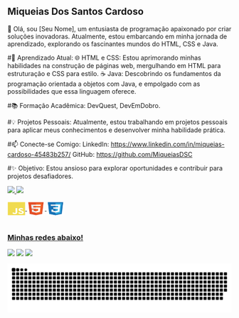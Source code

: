 ## Miqueias Dos Santos Cardoso

👋 Olá, sou [Seu Nome], um entusiasta de programação apaixonado por criar soluções inovadoras. Atualmente, estou embarcando em minha jornada de aprendizado, explorando os fascinantes mundos do HTML, CSS e Java.

#🚀 Aprendizado Atual:
🌐 HTML e CSS: Estou aprimorando minhas habilidades na construção de páginas web, mergulhando em HTML para estruturação e CSS para estilo.
☕ Java: Descobrindo os fundamentos da programação orientada a objetos com Java, e empolgado com as possibilidades que essa linguagem oferece.

#📚 Formação Acadêmica:
DevQuest, DevEmDobro.

#💡 Projetos Pessoais:
Atualmente, estou trabalhando em projetos pessoais para aplicar meus conhecimentos e desenvolver minha habilidade prática.

#📫 Conecte-se Comigo:
LinkedIn: https://www.linkedin.com/in/miqueias-cardoso-45483b257/
GitHub: https://github.com/MiqueiasDSC

#✨ Objetivo:
Estou ansioso para explorar oportunidades e contribuir para projetos desafiadores.

<div>
  <a href="https://github.com/MiqueiasDSC">
  <img height="180em" src="https://github-readme-stats.vercel.app/api?username=MiqueiasDSC&show_icons=true&theme=tokyonight&include_all_commits=true&count_private=true"/>
  <img height="180em" src="https://github-readme-stats.vercel.app/api/top-langs/?username=MiqueiasDSC&layout=compact&langs_count=6&theme=tokyonight"/>
</div>
<div style="display: inline_block"><br>
  <img align="center" alt="Js" height="30" width="40" src="https://raw.githubusercontent.com/devicons/devicon/master/icons/javascript/javascript-plain.svg">
  <img align="center" alt="HTML" height="30" width="40" src="https://raw.githubusercontent.com/devicons/devicon/master/icons/html5/html5-original.svg">
  <img align="center" alt="CSS" height="30" width="40" src="https://raw.githubusercontent.com/devicons/devicon/master/icons/css3/css3-original.svg">
</div>
 
 <br>
 
  ### Minhas redes abaixo!
 
<div> 
  <a href="https://www.instagram.com/miqueias_ngl/" target="_blank"><img src="https://img.shields.io/badge/-Instagram-%23E4405F?style=for-the-badge&logo=instagram&logoColor=white" target="_blank"></a>
  <a href = "mailto:miqueiassantos983@gmail.com"><img src="https://img.shields.io/badge/-Gmail-%23333?style=for-the-badge&logo=gmail&logoColor=white" target="_blank"></a>
  <a href="https://www.linkedin.com/in/miqueias-cardoso-45483b257/" target="_blank"><img src="https://img.shields.io/badge/-LinkedIn-%230077B5?style=for-the-badge&logo=linkedin&logoColor=white" target="_blank"></a> 
 
  ![Snake animation](https://github.com/MiqueiasDSC/MiqueiasDSC/blob/output/github-contribution-grid-snake.svg)

</div>

